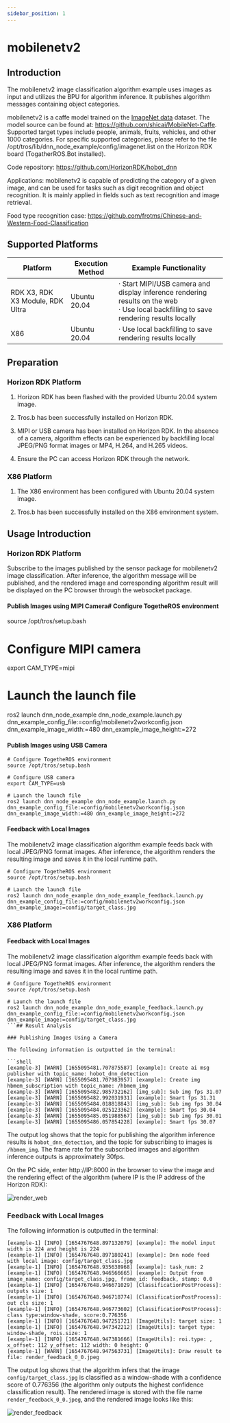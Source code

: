 ```yaml
---
sidebar_position: 1
---
```

# mobilenetv2

## Introduction

The mobilenetv2 image classification algorithm example uses images as input and utilizes the BPU for algorithm inference. It publishes algorithm messages containing object categories.

mobilenetv2 is a caffe model trained on the [ImageNet data](http://www.image-net.org/) dataset. The model source can be found at: <https://github.com/shicai/MobileNet-Caffe>. Supported target types include people, animals, fruits, vehicles, and other 1000 categories. For specific supported categories, please refer to the file /opt/tros/lib/dnn_node_example/config/imagenet.list on the Horizon RDK board (TogatherROS.Bot installed).

Code repository: <https://github.com/HorizonRDK/hobot_dnn>

Applications: mobilenetv2 is capable of predicting the category of a given image, and can be used for tasks such as digit recognition and object recognition. It is mainly applied in fields such as text recognition and image retrieval.

Food type recognition case: <https://github.com/frotms/Chinese-and-Western-Food-Classification>

## Supported Platforms

| Platform   | Execution Method | Example Functionality                   |
| ---------- | ---------------- | --------------------------------------- |
| RDK X3, RDK X3 Module, RDK Ultra | Ubuntu 20.04 | · Start MIPI/USB camera and display inference rendering results on the web<br/>· Use local backfilling to save rendering results locally |
| X86        | Ubuntu 20.04 | · Use local backfilling to save rendering results locally |

## Preparation

### Horizon RDK Platform

1. Horizon RDK has been flashed with the provided Ubuntu 20.04 system image.

2. Tros.b has been successfully installed on Horizon RDK.

3. MIPI or USB camera has been installed on Horizon RDK. In the absence of a camera, algorithm effects can be experienced by backfilling local JPEG/PNG format images or MP4, H.264, and H.265 videos.

4. Ensure the PC can access Horizon RDK through the network.

### X86 Platform

1. The X86 environment has been configured with Ubuntu 20.04 system image.

2. Tros.b has been successfully installed on the X86 environment system.

## Usage Introduction

### Horizon RDK Platform

Subscribe to the images published by the sensor package for mobilenetv2 image classification. After inference, the algorithm message will be published, and the rendered image and corresponding algorithm result will be displayed on the PC browser through the websocket package.

#### Publish Images using MIPI Camera# Configure TogetheROS environment
source /opt/tros/setup.bash

# Configure MIPI camera
export CAM_TYPE=mipi

# Launch the launch file
ros2 launch dnn_node_example dnn_node_example.launch.py dnn_example_config_file:=config/mobilenetv2workconfig.json dnn_example_image_width:=480 dnn_example_image_height:=272

#### Publish Images using USB Camera

```shell
# Configure TogetheROS environment
source /opt/tros/setup.bash

# Configure USB camera
export CAM_TYPE=usb

# Launch the launch file
ros2 launch dnn_node_example dnn_node_example.launch.py dnn_example_config_file:=config/mobilenetv2workconfig.json dnn_example_image_width:=480 dnn_example_image_height:=272
```

#### Feedback with Local Images

The mobilenetv2 image classification algorithm example feeds back with local JPEG/PNG format images. After inference, the algorithm renders the resulting image and saves it in the local runtime path.

```shell
# Configure TogetheROS environment
source /opt/tros/setup.bash

# Launch the launch file
ros2 launch dnn_node_example dnn_node_example_feedback.launch.py dnn_example_config_file:=config/mobilenetv2workconfig.json dnn_example_image:=config/target_class.jpg
```

### X86 Platform

#### Feedback with Local Images

The mobilenetv2 image classification algorithm example feeds back with local JPEG/PNG format images. After inference, the algorithm renders the resulting image and saves it in the local runtime path.

```shell
# Configure TogetheROS environment
source /opt/tros/setup.bash

# Launch the launch file
ros2 launch dnn_node_example dnn_node_example_feedback.launch.py dnn_example_config_file:=config/mobilenetv2workconfig.json dnn_example_image:=config/target_class.jpg
```## Result Analysis

### Publishing Images Using a Camera

The following information is outputted in the terminal:

```shell
[example-3] [WARN] [1655095481.707875587] [example]: Create ai msg publisher with topic_name: hobot_dnn_detection
[example-3] [WARN] [1655095481.707983957] [example]: Create img hbmem_subscription with topic_name: /hbmem_img
[example-3] [WARN] [1655095482.985732162] [img_sub]: Sub img fps 31.07
[example-3] [WARN] [1655095482.992031931] [example]: Smart fps 31.31
[example-3] [WARN] [1655095484.018818843] [img_sub]: Sub img fps 30.04
[example-3] [WARN] [1655095484.025123362] [example]: Smart fps 30.04
[example-3] [WARN] [1655095485.051988567] [img_sub]: Sub img fps 30.01
[example-3] [WARN] [1655095486.057854228] [example]: Smart fps 30.07
```

The output log shows that the topic for publishing the algorithm inference results is `hobot_dnn_detection`, and the topic for subscribing to images is `/hbmem_img`. The frame rate for the subscribed images and algorithm inference outputs is approximately 30fps.

On the PC side, enter http://IP:8000 in the browser to view the image and the rendering effect of the algorithm (where IP is the IP address of the Horizon RDK):

![render_web](./image/mobilenetv2/mobilenetv2_render_web.jpeg)

### Feedback with Local Images

The following information is outputted in the terminal:

```shell
[example-1] [INFO] [1654767648.897132079] [example]: The model input width is 224 and height is 224
[example-1] [INFO] [1654767648.897180241] [example]: Dnn node feed with local image: config/target_class.jpg
[example-1] [INFO] [1654767648.935638968] [example]: task_num: 2
[example-1] [INFO] [1654767648.946566665] [example]: Output from image_name: config/target_class.jpg, frame_id: feedback, stamp: 0.0
[example-1] [INFO] [1654767648.946671029] [ClassificationPostProcess]: outputs size: 1
[example-1] [INFO] [1654767648.946718774] [ClassificationPostProcess]: out cls size: 1
[example-1] [INFO] [1654767648.946773602] [ClassificationPostProcess]: class type:window-shade, score:0.776356
[example-1] [INFO] [1654767648.947251721] [ImageUtils]: target size: 1
[example-1] [INFO] [1654767648.947342212] [ImageUtils]: target type: window-shade, rois.size: 1
[example-1] [INFO] [1654767648.947381666] [ImageUtils]: roi.type: , x_offset: 112 y_offset: 112 width: 0 height: 0
[example-1] [WARN] [1654767648.947563731] [ImageUtils]: Draw result to file: render_feedback_0_0.jpeg
```

The output log shows that the algorithm infers that the image `config/target_class.jpg` is classified as a window-shade with a confidence score of 0.776356 (the algorithm only outputs the highest confidence classification result). The rendered image is stored with the file name `render_feedback_0_0.jpeg`, and the rendered image looks like this:

![render_feedback](./image/mobilenetv2/mobilenetv2_render_feedback.jpeg)